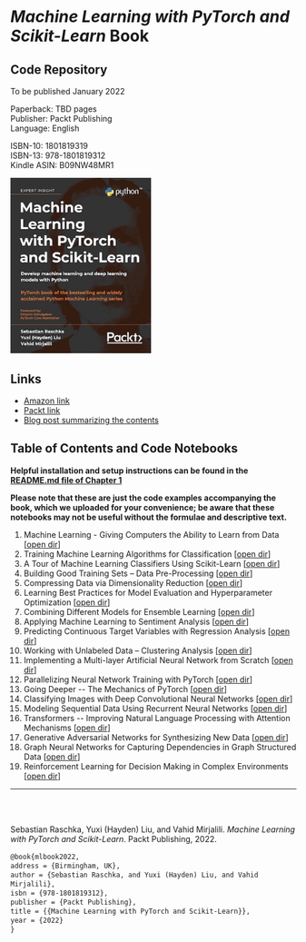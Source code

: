 # *Machine Learning with PyTorch and Scikit-Learn* Book

##  Code Repository



To be published January 2022

Paperback: TBD pages  
Publisher: Packt Publishing  
Language: English

ISBN-10: 1801819319   
ISBN-13: 978-1801819312  
Kindle ASIN: B09NW48MR1  

[<img src="./.other/cover_1.jpg" width="248">]()



## Links

- [Amazon link](https://www.amazon.com/Machine-Learning-PyTorch-Scikit-Learn-scikit-learn-ebook-dp-B09NW48MR1/dp/B09NW48MR1/) 
- [Packt link](https://www.packtpub.com/product/machine-learning-with-pytorch-and-scikit-learn/9781801819312)
- [Blog post summarizing the contents](https://sebastianraschka.com/blog/2022/ml-pytorch-book.html)


## Table of Contents and Code Notebooks

**Helpful installation and setup instructions can be found in the [README.md file of Chapter 1](ch01/README.md)**

**Please note that these are just the code examples accompanying the book, which we uploaded for your convenience; be aware that these notebooks may not be useful without the formulae and descriptive text.**   


1. Machine Learning - Giving Computers the Ability to Learn from Data [[open dir](ch01)] 
2. Training Machine Learning Algorithms for Classification [[open dir](ch02)] 
3. A Tour of Machine Learning Classifiers Using Scikit-Learn [[open dir](ch03)] 
4. Building Good Training Sets – Data Pre-Processing [[open dir](ch04)] 
5. Compressing Data via Dimensionality Reduction [[open dir](ch05)] 
6. Learning Best Practices for Model Evaluation and Hyperparameter Optimization [[open dir](ch06)]
7. Combining Different Models for Ensemble Learning [[open dir](ch07)] 
8. Applying Machine Learning to Sentiment Analysis  [[open dir](ch08)]  
9. Predicting Continuous Target Variables with Regression Analysis [[open dir](ch9)] 
10. Working with Unlabeled Data – Clustering Analysis [[open dir](ch10)] 
11. Implementing a Multi-layer Artificial Neural Network from Scratch [[open dir](ch11)] 
12. Parallelizing Neural Network Training with PyTorch [[open dir](ch12)] 
13. Going Deeper -- The Mechanics of PyTorch [[open dir](ch13)] 
14. Classifying Images with Deep Convolutional Neural Networks [[open dir](ch14)]  
15. Modeling Sequential Data Using Recurrent Neural Networks [[open dir](ch15)]  
16. Transformers -- Improving Natural Language Processing with Attention Mechanisms [[open dir](ch16)]  
17. Generative Adversarial Networks for Synthesizing New Data [[open dir](ch17)]   
18. Graph Neural Networks for Capturing Dependencies in Graph Structured Data [[open dir](ch18)]  
19. Reinforcement Learning for Decision Making in Complex Environments [[open dir](ch19)] 


---

<br>
<br>

Sebastian Raschka, Yuxi (Hayden) Liu, and Vahid Mirjalili. *Machine Learning with PyTorch and Scikit-Learn*. Packt Publishing, 2022.

    @book{mlbook2022,  
    address = {Birmingham, UK},  
    author = {Sebastian Raschka, and Yuxi (Hayden) Liu, and Vahid Mirjalili},  
    isbn = {978-1801819312},   
    publisher = {Packt Publishing},  
    title = {{Machine Learning with PyTorch and Scikit-Learn}},  
    year = {2022}  
    }
